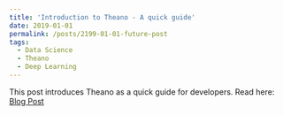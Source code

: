 ```yaml
---
title: 'Introduction to Theano - A quick guide'
date: 2019-01-01
permalink: /posts/2199-01-01-future-post
tags:
  - Data Science
  - Theano
  - Deep Learning
---
```


This post introduces Theano as a quick guide for developers. Read here: [Blog Post](https://myresearchworks.wordpress.com/2019/12/13/introduction-on-theano-a-quick-guide/) 
